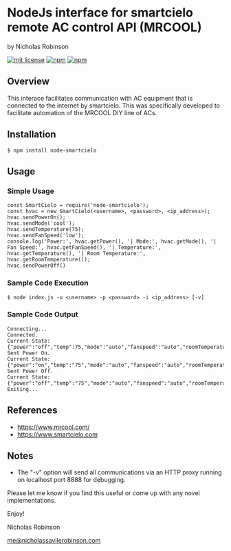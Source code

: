 # NodeJs interface for smartcielo remote AC control API (MRCOOL)

by Nicholas Robinson

[![mit license](https://badgen.net/badge/license/MIT/red)](https://github.com/nicholasrobinson/node-smartcielo/blob/master/LICENSE)
[![npm](https://badgen.net/npm/v/node-smartcielo)](https://www.npmjs.com/package/node-smartcielo)
[![npm](https://badgen.net/npm/dt/node-smartcielo)](https://www.npmjs.com/package/node-smartcielo)

## Overview

This interace facilitates communication with AC equipment that is connected to the internet by smartcielo. This was specifically developed to facilitate automation of the MRCOOL DIY line of ACs.

## Installation

    $ npm install node-smartcielo
    
## Usage

### Simple Usage

    const SmartCielo = require('node-smartcielo');
    const hvac = new SmartCielo(<username>, <password>, <ip_address>);
    hvac.sendPowerOn();
    hvac.sendMode('cool');
    hvac.sendTemperature(75);
    hvac.sendFanSpeed('low');
    console.log('Power:', hvac.getPower(), '| Mode:', hvac.getMode(), '| Fan Speed:', hvac.getFanSpeed(), '| Temperature:', hvac.getTemperature(), '| Room Temperature:', hvac.getRoomTemperature());
    hvac.sendPowerOff()

### Sample Code Execution

    $ node index.js -u <username> -p <password> -i <ip_address> [-v]
    
### Sample Code Output

    Connecting...
    Connected.
    Current State: {"power":"off","temp":75,"mode":"auto","fanspeed":"auto","roomTemperature":75}
    Sent Power On.
    Current State: {"power":"on","temp":"75","mode":"auto","fanspeed":"auto","roomTemperature":83}
    Sent Power Off.
    Current State: {"power":"off","temp":"75","mode":"auto","fanspeed":"auto","roomTemperature":83}
    Exiting...

## References
    
* https://www.mrcool.com/
* https://www.smartcielo.com

## Notes

* The "-v" option will send all communications via an HTTP proxy running on localhost port 8888 for debugging.

Please let me know if you find this useful or come up with any novel implementations.

Enjoy!

Nicholas Robinson

me@nicholassavilerobinson.com

